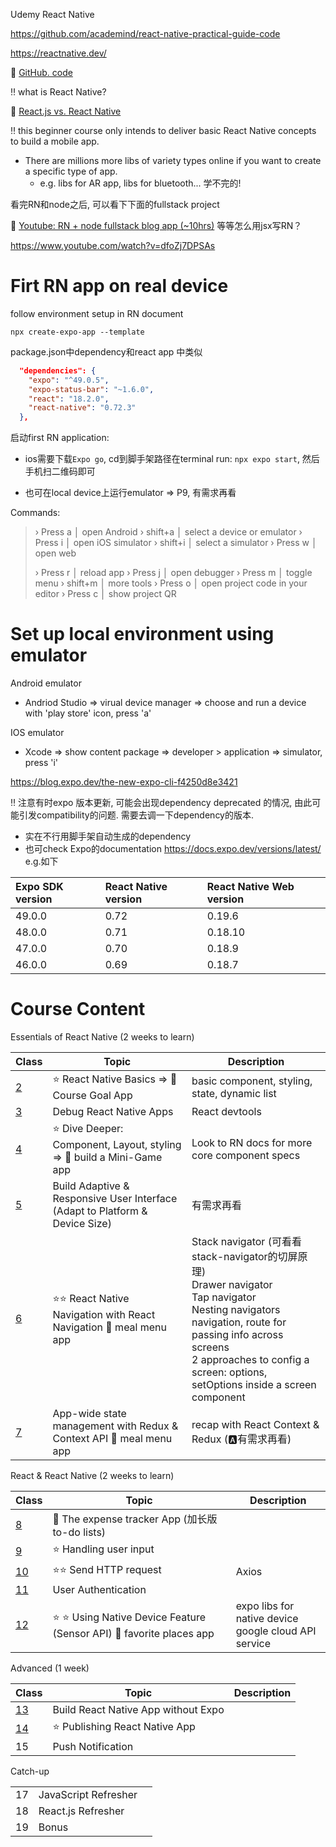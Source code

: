 Udemy React Native

https://github.com/academind/react-native-practical-guide-code

https://reactnative.dev/



:book: [GitHub. code](https://github.com/academind/react-native-practical-guide-code)



:bangbang: what is React Native?

:pencil: [React.js vs. React Native](./C0/README.md)



:bangbang: this beginner course only intends to deliver basic React Native concepts to build a mobile app. 

+ There are millions more libs of variety types online if you want to create a specific type of app. 
  + e.g. libs for AR app, libs for bluetooth... 学不完的!



看完RN和node之后, 可以看下下面的fullstack project

:gem: [Youtube: RN + node fullstack blog app (~10hrs)](https://www.youtube.com/watch?v=m7uO85p-c0Q&list=PLaAoUJDWH9WptAE7BlTXBaoW0zx4b9jqz&index=2)  等等怎么用jsx写RN？

https://www.youtube.com/watch?v=dfoZj7DPSAs



# Firt RN app on real device

follow environment setup in RN document



```shell
npx create-expo-app --template
```





package.json中dependency和react app 中类似

```json
  "dependencies": {
    "expo": "^49.0.5",
    "expo-status-bar": "~1.6.0",
    "react": "18.2.0",
    "react-native": "0.72.3"
  },
```

启动first RN application: 

+ ios需要下载`Expo go`, cd到脚手架路径在terminal run: `npx expo start`, 然后手机扫二维码即可

+ 也可在local device上运行emulator => P9, 有需求再看

Commands: 

> › Press a │ open Android
> › shift+a │ select a device or emulator
> › Press i │ open iOS simulator
> › shift+i │ select a simulator
> › Press w │ open web
>
> › Press r │ reload app
> › Press j │ open debugger
> › Press m │ toggle menu
> › shift+m │ more tools
> › Press o │ open project code in your editor
> › Press c │ show project QR





# Set up local environment using emulator

Android emulator

+ Andriod Studio => virual device manager => choose and run a device with 'play store' icon, press 'a'

IOS emulator

+ Xcode => show content package => developer > application => simulator, press 'i'





https://blog.expo.dev/the-new-expo-cli-f4250d8e3421





:bangbang: 注意有时expo 版本更新, 可能会出现dependency deprecated 的情况, 由此可能引发compatibility的问题. 需要去调一下dependency的版本. 

+ 实在不行用脚手架自动生成的dependency
+  也可check Expo的documentation https://docs.expo.dev/versions/latest/ e.g.如下

| Expo SDK version | React Native version | React Native Web version |
| :--------------- | :------------------- | :----------------------- |
| 49.0.0           | 0.72                 | 0.19.6                   |
| 48.0.0           | 0.71                 | 0.18.10                  |
| 47.0.0           | 0.70                 | 0.18.9                   |
| 46.0.0           | 0.69                 | 0.18.7                   |



# Course Content

Essentials of React Native (2 weeks to learn)

| Class               | Topic                                                        | Description                                                  |
| ------------------- | ------------------------------------------------------------ | ------------------------------------------------------------ |
| [2](./C2/README.md) | :star: React Native Basics => :gem: Course Goal App          | basic component, styling, state, dynamic list                |
| [3](./C3/README.md) | Debug React Native Apps                                      | React devtools                                               |
| [4](./C4/README.md) | :star: Dive Deeper: Component, Layout, styling => :gem: build a Mini-Game app | Look to RN docs for more core component specs                |
| [5](./C5/README.md) | Build Adaptive & Responsive User Interface (Adapt to Platform & Device Size) | 有需求再看                                                   |
| [6](./C6/README.md) | :star::star: React Native Navigation with React Navigation :gem: meal menu app | Stack navigator (可看看stack-navigator的切屏原理) <br>Drawer navigator <br>Tap navigator <br>Nesting navigators <br>navigation, route for passing info across screens <br>2 approaches to config a screen: options, setOptions inside a screen component |
| [7](./C7/README.md) | App-wide state management with Redux & Context API :gem: meal menu app | recap with React Context & <br>Redux  (:a:有需求再看)        |

React & React Native (2 weeks to learn)

| Class                 | Topic                                                        | Description                                               |
| --------------------- | ------------------------------------------------------------ | --------------------------------------------------------- |
| [8](./C8/README.md)   | :gem: The expense tracker App (加长版to-do lists)            |                                                           |
| [9](./C9/README.md)   | :star: Handling user input                                   |                                                           |
| [10](./C10/README.md) | :star::star:  Send HTTP request                              | Axios                                                     |
| [11](./C11/README.md) | User Authentication                                          |                                                           |
| [12](./C12/README.md) | :star: :star: Using Native Device Feature (Sensor API)  :gem: favorite places app | expo libs for native device <br> google cloud API service |

Advanced (1 week)

| Class                 | Topic                               | Description |
| --------------------- | ----------------------------------- | ----------- |
| [13](./C13/README.md) | Build React Native App without Expo |             |
| [14](./C14/README.md) | :star: Publishing React Native App  |             |
| 15                    | Push Notification                   |             |

Catch-up

|      |                      |      |
| ---- | -------------------- | ---- |
| 17   | JavaScript Refresher |      |
| 18   | React.js Refresher   |      |
| 19   | Bonus                |      |

